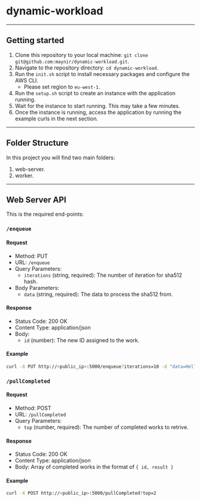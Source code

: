 # dynamic-workload

---

## Getting started

1. Clone this repository to your local machine: `git clone git@github.com:maynir/dynamic-workload.git`.
2. Navigate to the repository directory: `cd dynamic-workload`.
3. Run the `init.sh` script to install necessary packages and configure the AWS CLI.
    * Please set region to `eu-west-1`.
4. Run the `setup.sh` script to create an instance with the application running.
5. Wait for the instance to start running. This may take a few minutes.
6. Once the instance is running, access the application by running the example curls in the next section.

---

## Folder Structure

In this project you will find two main folders:

1. web-server.
2. worker.
---

## Web Server API

This is the required end-points:

### `/enqueue`

#### Request

- Method: PUT
- URL: `/enqueue`
- Query Parameters:
   - `iterations` (string, required): The number of iteration for sha512 hash.
- Body Parameters:
   - `data` (string, required): The data to process the sha512 from.

#### Response

- Status Code: 200 OK
- Content Type: application/json
- Body:
   - `id` (number): The new ID assigned to the work.

#### Example

```bash
curl -X PUT http://<public_ip>:5000/enqueue?iterations=10 -d "data=Hello"
```

### `/pullCompleted`

#### Request

- Method: POST
- URL: `/pullCompleted`
- Query Parameters:
   - `top` (number, required): The number of completed works to retrive.

#### Response

- Status Code: 200 OK
- Content Type: application/json
- Body: Array of completed works in the format of `{ id, result }`

#### Example

```bash
curl -X POST http://<public_ip>:5000/pullCompleted?top=2
```
